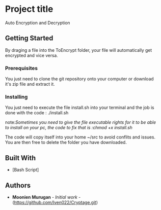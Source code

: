 # Project title

Auto Encryption and Decryption

## Getting Started

By draging a file into the ToEncrypt folder, your file will automatically get encrypted and vice versa.


### Prerequisites

You just need to clone the git repository onto your computer or download it's zip file and extract it.


### Installing

You just need to execute the file install.sh into your terminal and the job is done with the code : ./install.sh

note:*Sometimes you need to give the file executable rights for it to be able to install on your pc, the code to fix that is :chmod +x install.sh*

The code will copy itself into your home ~/src to avoid conflits and issues.
You are then free to delete the folder you have downloaded.

## Built With

* [Bash Script]

## Authors

* **Moonien Murugan** - *Initial work* - (https://github.com/Iven022/Cryptage.git)

